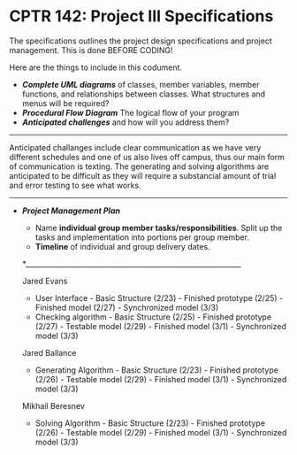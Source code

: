# CPTR 142: Project III Specifications

The specifications outlines the project design specifications and project management.
This is done BEFORE CODING!

Here are the things to include in this codument.

* ___Complete UML diagrams___ of classes, member variables, member functions, and relationships between classes.
  What structures and menus will be required?  
* ___Procedural Flow Diagram___ The logical flow of your program
* ___Anticipated challenges___ and how will you address them?  

_______________________________________________________________________
Anticipated challanges include clear communication as we have very different schedules and one
of us also lives off campus, thus our main form of communication is texting. The generating and
solving algorithms are anticipated to be difficult as they will require a substancial amount
of trial and error testing to see what works.
___________________________________________________________________________


* ___Project Management Plan___
  * Name __individual group member tasks/responsibilities__.
    Split up the tasks and implementation into portions per group member.
  * __Timeline__ of individual and group delivery dates.

  *_____________________________________________________________

  Jared Evans
  - User Interface
        - Basic Structure (2/23)
        - Finished prototype (2/25)
        - Finished model (2/27)
        - Synchronized model (3/3)
  - Checking algorithm
        - Basic Structure (2/25)
        - Finished prototype (2/27)
        - Testable model (2/29)
        - Finished model (3/1)
        - Synchronized model (3/3)

  Jared Ballance
  - Generating Algorithm
        - Basic Structure (2/23)
        - Finished prototype (2/26)
        - Testable model (2/29)
        - Finished model (3/1)
        - Synchronized model (3/3)

  Mikhail Beresnev
  - Solving Algorithm
        - Basic Structure (2/23)
        - Finished prototype (2/26)
        - Testable model (2/29)
        - Finished model (3/1)
        - Synchronized model (3/3)


